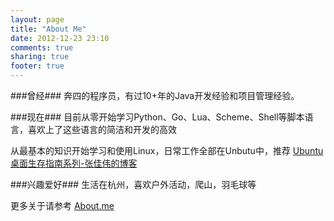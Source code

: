 ```yaml
---
layout: page
title: "About Me"
date: 2012-12-23 23:10
comments: true
sharing: true
footer: true
---
```

###曾经###
奔四的程序员，有过10+年的Java开发经验和项目管理经验。

###现在###
目前从零开始学习Python、Go、Lua、Scheme、Shell等脚本语言，喜欢上了这些语言的简洁和开发的高效

从最基本的知识开始学习和使用Linux，日常工作全部在Unbutu中，推荐 [Ubuntu桌面生存指南系列-张佳伟的博客](http://ghosertblog.github.com)

###兴趣爱好###
生活在杭州，喜欢户外活动，爬山，羽毛球等

更多关于请参考 [About.me](http://about.me/sager)

